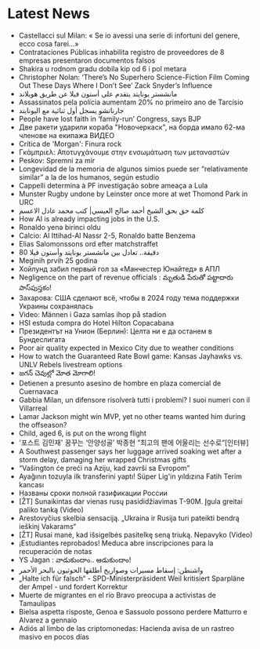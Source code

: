 # Latest News
-  Castellacci sul Milan: « Se io avessi una serie di infortuni del genere, ecco cosa farei…»
-  Contrataciones Públicas inhabilita registro de proveedores de 8 empresas presentaron documentos falsos
-  Shakira u rodnom gradu dobila kip od 6 i pol metara
-  Christopher Nolan: ‘There’s No Superhero Science-Fiction Film Coming Out These Days Where I Don’t See’ Zack Snyder’s Influence
-  مانشستر يونايتد يتقدم على أستون فيلا عن طريق هويلاند
-  Assassinatos pela polícia aumentam 20% no primeiro ano de Tarcísio
-  جارناتشو يسجل أول ثنائية مع اليونايتد
-  People have lost faith in ‘family-run’ Congress, says BJP
-  Две ракети ударили кораба "Новочеркаск", на борда имало 62-ма членове на екипажа ВИДЕО
-  Crítica de 'Morgan': Finura rock
-  Γκάμπριελ: Αποτυγχάνουμε στην ενσωμάτωση των μεταναστών
-  Peskov: Spremni za mir
-  Longevidad de la memoria de algunos simios puede ser “relativamente similar” a la de los humanos, según estudio
-  Cappelli determina à PF investigação sobre ameaça a Lula
-  Munster Rugby undone by Leinster once more at wet Thomond Park in URC
-  كلمة حق بحق الشيخ أحمد صالح العيسي| كتب محمد عادل الاعسم
-  How AI is already impacting jobs in the U.S.
-  Ronaldo yenə birinci oldu
-  Calcio: Al Ittihad-Al Nassr 2-5, Ronaldo batte Benzema
-  Elias Salomonssons ord efter matchstraffet
-  80 دقيقة.. تعادل بين مانشستر يونايتد وأستون فيلا
-  Meginih prvih 25 godina
-  Хойлунд забил первый гол за «Манчестер Юнайтед» в АПЛ
-  Negligence on the part of revenue officials : మృతుడి పేరుతో పట్టాదారు పాస్‌పుస్తకం!
-  Захарова: США сделают всё, чтобы в 2024 году тема поддержки Украины сохранялась
-  Video: Männen i Gaza samlas ihop på stadion
-  HSI estuda compra do Hotel Hilton Copacabana
-  Президентът на Унион (Берлин): Целта ни е да останем в Бундеслигата
-  Poor air quality expected in Mexico City due to weather conditions
-  How to watch the Guaranteed Rate Bowl game: Kansas Jayhawks vs. UNLV Rebels livestream options
-  జగన్‌ చెవుల్లో మోత మోగాలి!
-  Detienen a presunto asesino de hombre en plaza comercial de Cuernavaca
-  Gabbia Milan, un difensore risolverà tutti i problemi? I suoi numeri con il Villarreal
-  Lamar Jackson might win MVP, yet no other teams wanted him during the offseason?
-  Child, aged 6, is put on the wrong flight
-  '포스트 김민재' 꿈꾸는 ‘안양성골’ 박종현 “최고의 팬에 어울리는 선수로“[인터뷰]
-  A Southwest passenger says her luggage arrived soaking wet after a storm delay, damaging her wrapped Christmas gifts
-  “Vašington će preći na Aziju, kad završi sa Evropom”
-  Ayağının tozuyla ilk transferini yaptı! Süper Lig'in yıldızına Fatih Terim kancası
-  Названы сроки полной газификации России
-  [ŽT] Sunaikintas dar vienas rusų pasididžiavimas T-90M. Įgula greitai paliko tanką (Video)
-  Arestovyčius skelbia sensaciją. „Ukraina ir Rusija turi pateikti bendrą ieškinį Vakarams“
-  [ŽT] Rusai manė, kad išsigelbės pasitelkę seną triuką. Nepavyko (Video)
-  ¡Estudiantes reprobados! Meduca abre inscripciones para la recuperación de notas
-  YS Jagan : వాడుకుందాం.. ఆడుకుందాం!
-  واشنطن: إسقاط مسيرات وصواريخ أطلقها الحوثيون بالبحر الأحمر
-  „Halte ich für falsch“ - SPD-Ministerpräsident Weil kritisiert Sparpläne der Ampel - und fordert Korrektur
-  Muerte de migrantes en el río Bravo preocupa a activistas de Tamaulipas
-  Bielsa aspetta risposte, Genoa e Sassuolo possono perdere Matturro e Alvarez a gennaio
-  Adiós al limbo de las criptomonedas: Hacienda avisa de un rastreo masivo en pocos días
